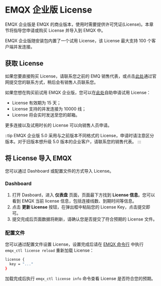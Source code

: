 # EMQX 企业版 License

EMQX 企业版是 EMQX 的商业版本，使用时需要提供许可凭证(License)。本章节将指导您申请或购买 License 并导入到 EMQX 中。

EMQX 企业版随安装包内置了一个试用 License，该 License 最大支持 100 个客户端并发连接。

## 获取 License

如果您要直接购买 License，请联系您之前的 EMQ 销售代表，或点击[此处](https://www.emqx.com/zh/contact?product=emqx&channel=apply-Licenses)通过官网提交您的联系方式，稍后会有销售人员联系您。

如果您想在购买前试用 EMQX 企业版，您可以在[此处](https://www.emqx.com/zh/apply-licenses/emqx)自助申请试用 License：

- License 有效期为 15 天；
- License 支持的并发连接为 10000 线；
- License 将会实时发送至您的邮箱。

更多连接以及试用时长的 License 可以向销售人员申请。

::tip
EMQX 企业版 5.0 采用与之前版本不同格式的 License，申请时请注意区分版本。对于旧版本想升级 5.0 版本的企业客户，请联系您的销售代表。
:::

## 将 License 导入 EMQX

您可以通过 Dashboard 或配置文件的方式导入 License。

### Dashboard

1. 打开 Dasboard，进入 **仪表盘** 页面，页面最下方找到 **License 信息**。您可以看到 EMQX 当前 license 信息，包括连接线数、到期时间等信息。
2. 点击 **更新 License** 按钮，在弹出框中粘贴您的 License Key，点击提交即可。
3. 提交完成后页面数据将刷新，请确认您是否提交了符合预期的 License 文件。

<!-- TODO 发版后提供截图 -->

### 配置文件

您可以通过配置文件设置 License，设置完成后请在 [EMQX 命令行](../admin/cli.md) 中执行 `emqx_ctl license reload` 重新加载 License：

```bash
license {
  key = "..."
}
```

加载完成后执行 `emqx_ctl license info` 命令查看 License 是否符合您的预期。

<!-- 您也可以通过环境变量 `EMQX_LICENSE__KEY` 变量名设置您的 License。TODO 确认是否可以 reload -->